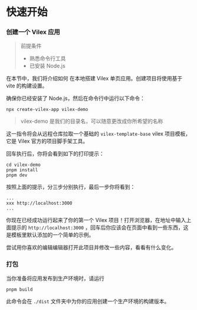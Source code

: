 # 快速开始

### 创建一个 Vilex 应用

> 前提条件
>
> - 熟悉命令行工具
> - 已安装 Node.js

在本节中，我们将介绍如何 在本地搭建 Vilex 单页应用。创建项目将使用基于 vite 的构建设置。

确保你已经安装了 Node.js，然后在命令行中运行以下命令：

```shell
npx create-vilex-app vilex-demo
```

> vilex-demo 是我们的目录名，可以随意更改成你所希望的名称

这一指令将会从远程仓库拉取一个基础的 `vilex-template-base` vilex 项目模板，它是 Vilex 官方的项目脚手架工具。

回车执行后，你将会看到如下的打印提示：

```shell
cd vilex-demo
pnpm install
pnpm dev
```

按照上面的提示，分三步分别执行，最后一步你将看到：

```shell
...
xxx http://localhost:3000
...
```

你现在已经成功运行起来了你的第一个 Vilex 项目！打开浏览器，在地址中输入上面提示的 `http://localhost:3000` ，回车后你应该会在页面中看到一些东西，这是模板里默认添加的一个简单的示例。

尝试用你喜欢的编辑编辑器打开此项目并修改一些内容，看看有什么变化。

### 打包

当你准备将应用发布到生产环境时，请运行

```shell
pnpm build
```

此命令会在 `./dist` 文件夹中为你的应用创建一个生产环境的构建版本。


